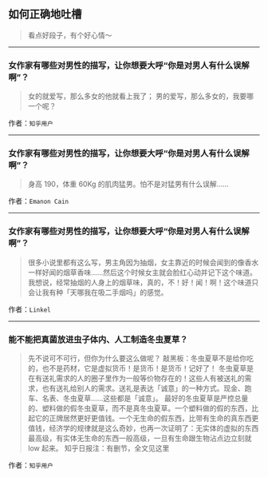 ## 如何正确地吐槽

> 看点好段子，有个好心情～


 
---

### 女作家有哪些对男性的描写，让你想要大呼“你是对男人有什么误解啊”？

> 女的就爱写，那么多女的他就看上我了；
> 男的爱写，那么多女的，我要哪一个呢？


作者：`知乎用户`

---

### 女作家有哪些对男性的描写，让你想要大呼“你是对男人有什么误解啊”？

> 身高 190，体重 60Kg 的肌肉猛男。怕不是对猛男有什么误解……


作者：`Emanon Cain`

---

### 女作家有哪些对男性的描写，让你想要大呼“你是对男人有什么误解啊”？

> 很多小说里都有这么写，男主角因为抽烟，女主靠近的时候会闻到的像香水一样好闻的烟草香味……然后这个时候女主就会脸红心动并记下这个味道。
> 我想说，经常抽烟的人身上的烟草味，真的，不！好！闻！啊！这个味道只会让我有种「天哪我在吸二手烟吗」的感觉。


作者：`Linkel`

---

### 能不能把真菌放进虫子体内、人工制造冬虫夏草？

> 先不说可不可行，但你为什么要这么做呢？
> 敲黑板：冬虫夏草不是给你吃的，也不是药材，它是虚拟货币！是货币！是货币！记好了！
> 冬虫夏草是在有送礼需求的人的圈子里作为一般等价物存在的！这些人有被送礼的需求，也有送礼给别人的需求。送礼是表达「诚意」的一种方式。现金、跑车、名表、冬虫夏草……这些都是「诚意」。
> 最好的冬虫夏草是严控总量的、塑料做的假冬虫夏草，而不是真冬虫夏草。一个塑料做的假的东西，比起它的正牌居然更好更值钱。一个无生命的假东西，比带有生命的真东西更值钱，经济学的规律就是这么奇妙，也再一次证明了：无实体的虚拟的东西最高级，有实体无生命的东西一般高级，一旦有生命跟生物沾点边立刻就 low 起来。
> 知乎日报注：有删节，全文见这里


作者：`知乎用户`